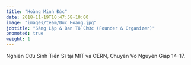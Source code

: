 ```yaml
---
title: "Hoàng Minh Đức"
date: 2018-11-19T10:47:58+10:00
image: "images/team/Duc_Hoang.jpg"
jobtitle: "Sáng Lập & Ban Tổ Chức (Founder & Organizer)"
promoted: true
weight: 1
---
```


Nghiên Cứu Sinh Tiến Sĩ tại MIT và CERN, Chuyên Võ Nguyên Giáp 14-17. 

